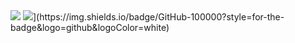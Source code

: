 <img src="https://img.shields.io/badge/react-20232a.svg?style=for-the-badge&logo=react&logoColor=61DAFB" />
<img src="https://img.shields.io/badge/react.svg?style=for-the-badge&logo=react&logoColor=61DAFB" />](https://img.shields.io/badge/GitHub-100000?style=for-the-badge&logo=github&logoColor=white)
